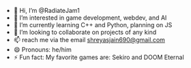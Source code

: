- 👋 Hi, I’m @RadiateJam1
- 👀 I’m interested in game development, webdev, and AI
- 🌱 I’m currently learning C++ and Python, planning on JS
- 💞️ I’m looking to collaborate on projects of any kind
- 📫 reach me via the email shreyasjain690@gmail.com
- 😄 Pronouns: he/him
- ⚡ Fun fact: My favorite games are: Sekiro and DOOM Eternal

<!---
RadiateJam1/RadiateJam1 is a ✨ special ✨ repository because its `README.md` (this file) appears on your GitHub profile.
You can click the Preview link to take a look at your changes.
--->
